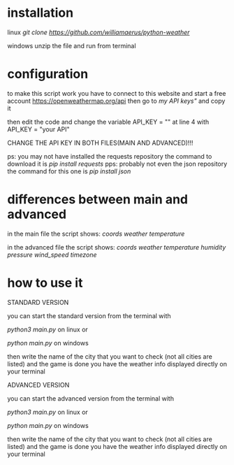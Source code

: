 # installation
linux *git clone https://github.com/williamaerus/python-weather*

windows unzip the file and run from terminal
# configuration
to make this script work you have to connect to this website and start a free account https://openweathermap.org/api then go to *my API keys"* and copy it

then edit the code and change the variable API_KEY = "" at line 4 with API_KEY = "your API"

CHANGE THE API KEY IN BOTH FILES(MAIN AND ADVANCED)!!!

ps: you may not have installed the requests repository the command to download it is *pip install requests*
pps: probably not even the json repository the command for this one is *pip install json*

# differences between main and advanced

in the main file the script shows: *coords weather temperature*

in the advanced file the script shows: *coords weather temperature humidity pressure wind_speed timezone* 

# how to use it

STANDARD VERSION

you can start the standard version from the terminal with 

*python3 main.py* on linux or 

*python main.py* on windows

then write the name of the city that you want to check (not all cities are listed) and the game is done you have the weather info displayed directly on your terminal

ADVANCED VERSION

you can start the advanced version from the terminal with 

*python3 main.py* on linux or

*python main.py* on windows

then write the name of the city that you want to check (not all cities are listed) and the game is done you have the weather info displayed directly on your terminal
